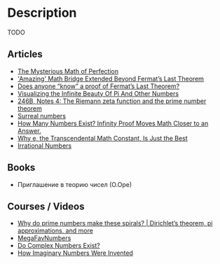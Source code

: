 # Description

TODO


## Articles

- [The Mysterious Math of Perfection](https://www.quantamagazine.org/the-mysterious-math-of-perfect-numbers-20210315/)
- ['Amazing' Math Bridge Extended Beyond Fermat’s Last Theorem](https://www.quantamagazine.org/amazing-math-bridge-extended-beyond-fermats-last-theorem-20200406/)
- [Does anyone “know” a proof of Fermat’s Last Theorem?](https://xenaproject.wordpress.com/2019/09/27/does-anyone-know-a-proof-of-fermats-last-theorem/)
- [Visualizing the Infinite Beauty Of Pi And Other Numbers](https://www.vice.com/en/article/qkwdbp/visualising-the-infinite-data-of-pie)
- [246B, Notes 4: The Riemann zeta function and the prime number theorem](https://terrytao.wordpress.com/2021/02/12/246b-notes-4-the-riemann-zeta-function-and-the-prime-number-theorem/)
- [Surreal numbers](https://ianopolous.peergos.me/maths/surreal)
- [How Many Numbers Exist? Infinity Proof Moves Math Closer to an Answer.](https://www.quantamagazine.org/how-many-numbers-exist-infinity-proof-moves-math-closer-to-an-answer-20210715/)
- [Why e, the Transcendental Math Constant, Is Just the Best](https://www.quantamagazine.org/why-eulers-number-is-just-the-best-20211124/)
- [Irrational Numbers](https://blog.demofox.org/2020/07/26/irrational-numbers/)


## Books

- Приглашение в теорию чисел  (О.Оре)


## Courses / Videos

- [Why do prime numbers make these spirals? | Dirichlet’s theorem, pi approximations, and more](https://youtu.be/EK32jo7i5LQ)
- [MegaFavNumbers](https://youtube.com/playlist?list=PLar4u0v66vIodqt3KSZPsYyuULD5meoAo)
- [Do Complex Numbers Exist?](https://youtu.be/ALc8CBYOfkw)
- [How Imaginary Numbers Were Invented](https://youtu.be/cUzklzVXJwo)
